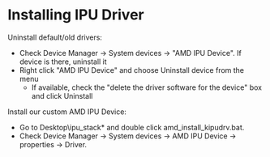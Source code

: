 # Installing IPU Driver

Uninstall default/old drivers:
- Check Device Manager → System devices → "AMD IPU Device". If device is there, uninstall it
- Right click "AMD IPU Device" and choose Uninstall device from the menu
  - If available, check the "delete the driver software for the device" box and click Uninstall

Install our custom AMD IPU Device:
- Go to Desktop\ipu_stack* and double click amd_install_kipudrv.bat.
- Check Device Manager → System devices → AMD IPU Device → properties → Driver.
